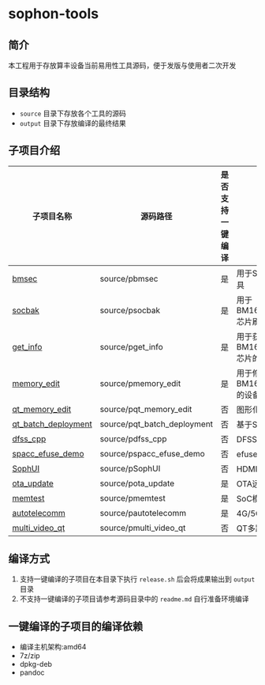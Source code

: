 # sophon-tools

## 简介

本工程用于存放算丰设备当前易用性工具源码，便于发版与使用者二次开发

## 目录结构

* `source` 目录下存放各个工具的源码
* `output` 目录下存放编译的最终结果

## 子项目介绍

| 子项目名称 | 源码路径 | 是否支持一键编译 | 简介 |
| --- | --- | --- | --- |
| [bmsec](./source/pbmsec) | source/pbmsec | 是 | 用于SE6/8高密度服务器的易用性命令行工具 |
| [socbak](./source/psocbak)   | source/psocbak | 是 | 用于BM1684/BM1684X/BM1688/CV186AH芯片刷机包打包 |
| [get_info](./source/pget_info) | source/pget_info | 是 | 用于获取BM1684/BM1684X/BM1688/CV186AH芯片的性能指标 |
| [memory_edit](./source/pmemory_edit) | source/pmemory_edit | 是 | 用于修改BM1684/BM1684X/BM1688/CV186AH的设备内存布局 |
| [qt_memory_edit](./source/pqt_memory_edit) | source/pqt_memory_edit | 否 | 图形化的远程修改设备内存布局的工具 |
| [qt_batch_deployment](./source/pqt_batch_deployment) | source/pqt_batch_deployment | 否 | 基于SSH的批量部署工具 |
| [dfss_cpp](./source/pdfss_cpp) | source/pdfss_cpp | 否 | DFSS工具CPP工程 |
| [spacc_efuse_demo](./source/pspacc_efuse_demo) | source/pspacc_efuse_demo | 否 | efuse+spacc加解密Demo |
| [SophUI](./source/pSophUI) | source/pSophUI | 否 | HDMI配网页面工程 |
| [ota_update](./source/pota_update) | source/pota_update | 是 | OTA远程刷机工具 |
| [memtest](./source/pmemtest) | source/pmemtest | 是 | SoC模式DDR压测工具 |
| [autotelecomm](./source/pautotelecomm) | source/pautotelecomm | 是 | 4G/5G自动拨号工具 |
| [multi_video_qt](./source/pmulti_video_qt) | source/pmulti_video_qt | 否 | QT多路视频解码播放器 |

## 编译方式

1. 支持一键编译的子项目在本目录下执行 `release.sh` 后会将成果输出到 `output` 目录
2. 不支持一键编译的子项目请参考源码目录中的 `readme.md` 自行准备环境编译

## 一键编译的子项目的编译依赖

* 编译主机架构:amd64
* 7z/zip
* dpkg-deb
* pandoc
